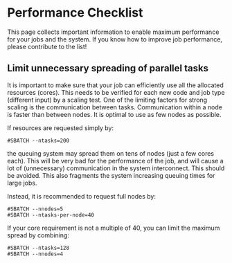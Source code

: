 # Performance Checklist

This page collects important information to enable maximum performance
for your jobs and the system. If you know how to improve job performance,
please contribute to the list!

## Limit unnecessary spreading of parallel tasks
It is important to make sure that your job can efficiently use
all the allocated resources (cores). This needs to be verified for
each new code and job type (different input) by a scaling test.
One of the limiting factors for strong scaling is the communication
between tasks. Communication within a node is faster than between
nodes. It is optimal to use as few nodes as possible.

If resources are requested simply by:
```
#SBATCH --ntasks=200
```
the queuing system may spread them on tens of nodes (just a few cores each).
This will be very bad for the performance of the job, and will cause a lot of
(unnecessary) communication in the system interconnect. This should be avoided. This also
fragments the system increasing queuing times for large jobs.

Instead, it is recommended to request full nodes by:
```
#SBATCH --nnodes=5
#SBATCH --ntasks-per-node=40
```
If your core requirement is not a multiple of 40, you can limit the maximum spread
by combining:
```
#SBATCH --ntasks=128
#SBATCH --nnodes=4
```

